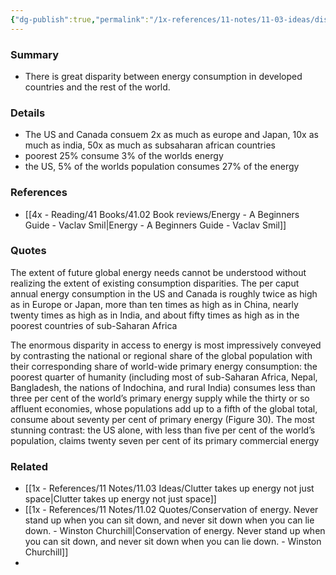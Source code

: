```yaml
---
{"dg-publish":true,"permalink":"/1x-references/11-notes/11-03-ideas/disparity-in-energy-consumption-between-countries/","title":"Disparity in energy consumption between countries","created":"2024-05-10T20:09:41.622+03:00","updated":"2024-05-10T20:18:57.771+03:00"}
---
```



### Summary
- There is great disparity between energy consumption in developed countries and the rest of the world.

### Details
- The US and Canada consuem 2x as much as europe and Japan, 10x as much as india, 50x as much as subsaharan african countries
- poorest 25% consume 3% of the worlds energy
- the US, 5% of the worlds population consumes 27% of the energy

### References
- [[4x - Reading/41 Books/41.02 Book reviews/Energy - A Beginners Guide - Vaclav Smil\|Energy - A Beginners Guide - Vaclav Smil]]

### Quotes
The extent of future global energy needs cannot be understood without realizing the extent of existing consumption disparities. The per caput annual energy consumption in the US and Canada is roughly twice as high as in Europe or Japan, more than ten times as high as in China, nearly twenty times as high as in India, and about fifty times as high as in the poorest countries of sub-Saharan Africa

The enormous disparity in access to energy is most impressively conveyed by contrasting the national or regional share of the global population with their corresponding share of world-wide primary energy consumption: the poorest quarter of humanity (including most of sub-Saharan Africa, Nepal, Bangladesh, the nations of Indochina, and rural India) consumes less than three per cent of the world’s primary energy supply while the thirty or so affluent economies, whose populations add up to a fifth of the global total, consume about seventy per cent of primary energy (Figure 30). The most stunning contrast: the US alone, with less than five per cent of the world’s population, claims twenty seven per cent of its primary commercial energy

### Related
- [[1x - References/11 Notes/11.03 Ideas/Clutter takes up energy not just space\|Clutter takes up energy not just space]]
- [[1x - References/11 Notes/11.02 Quotes/Conservation of energy. Never stand up when you can sit down, and never sit down when you can lie down. - Winston Churchill\|Conservation of energy. Never stand up when you can sit down, and never sit down when you can lie down. - Winston Churchill]]
- 